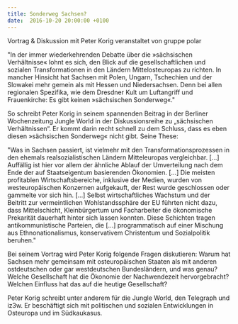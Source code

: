 ```yaml
---
title: Sonderweg Sachsen?
date:  2016-10-20 20:00:00 +0100
---
```


Vortrag &amp; Diskussion mit Peter Korig veranstaltet von gruppe polar



"In der immer wiederkehrenden Debatte über die »sächsischen Verhältnisse« lohnt es sich, den Blick auf die gesellschaftlichen
und sozialen Transformationen in den Ländern Mittelosteuropas zu richten. In mancher Hinsicht hat Sachsen mit Polen, Ungarn,
Tschechien und der Slowakei mehr gemein als mit Hessen und Niedersachsen. Denn bei allen regionalen Spezifika, wie dem Dresdner
Kult um Luftangriff und Frauenkirche: Es gibt keinen »sächsischen Sonderweg«."



So schreibt Peter Korig in seinem spannenden Beitrag in der Berliner Wochenzeitung Jungle World in der Diskussionsreihe zu
„sächsischen Verhältnissen“. Er kommt darin recht schnell zu dem Schluss, dass es eben diesen »sächsischen Sonderweg« nicht
gibt. Seine These:



"Was in Sachsen passiert, ist vielmehr mit den Transformationsprozessen in den ehemals realsozialistischen Ländern Mitteleuropas
vergleichbar. […] Auffällig ist hier vor allem der ähnliche Ablauf der Umverteilung nach dem Ende der auf Staatseigentum basierenden
Ökonomien. […] Die meisten profitablen Wirtschaftsbereiche, inklusive der Medien, wurden von westeuropäischen Konzernen aufgekauft,
der Rest wurde geschlossen oder gammelte vor sich hin. […] Selbst wirtschaftliches Wachstum und der Beitritt zur vermeintlichen
Wohlstandssphäre der EU führten nicht dazu, dass Mittelschicht, Kleinbürgertum und Facharbeiter die ökonomische Prekarität
dauerhaft hinter sich lassen konnten. Diese Schichten tragen antikommunistische Parteien, die […] programmatisch auf einer
Mischung aus Ethnonationalismus, konservativem Christentum und Sozialpolitik beruhen."



Bei seinem Vortrag wird Peter Korig folgende Fragen diskutieren: Warum hat Sachsen mehr gemeinsam mit osteuropäischen Staaten
als mit anderen ostdeutschen oder gar westdeutschen Bundesländern, und was genau?  Welche Gesellschaft hat die Ökonomie der
Nachwendezeit hervorgebracht?  Welchen Einfluss hat das auf die heutige Gesellschaft?



Peter Korig schreibt unter anderem für die Jungle World, den Telegraph und iz3w. Er beschäftigt sich mit politischen und sozialen
Entwicklungen in Osteuropa und im Südkaukasus.



